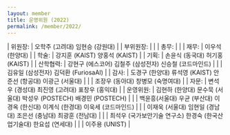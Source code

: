 ```yaml
---
layout: member
title: 운영위원 (2022)
permalink: /member/2022/
---
```


| 위원장: | 오학주 (고려대) 임현승 (강원대) |
| 부위원장: |  |
| 총무: |  |
| 재무: | 이우석 (한양대) |
| 학술: | 강지훈 (KAIST) 양홍석 (KAIST) |
| 기획: | 손윤식 (동국대) 허기홍 (KAIST) |
| 산학협력: | 강현구 (에스코어) 김철주 (삼성전자) 신승철 (코드마인드) |
| | 김유일 (삼성전자) 김덕환 (FuriosaAI) |
| 감사: | 도경구 (한양대) 류석영 (KAIST) 안준선 (항공대) 이광근 (서울대) |
| | 조장우 (동아대) 창병모 (숙명여대) |
| 자문: | 변석우 (경성대) 최진영 (고려대) 표창우 (홍익대) |
| 운영위원: | 김현하 (한양대) 문수묵 (서울대) 박성우 (POSTECH) 배경민 (POSTECH) |
| | 백윤흥(서울대) 우균 (부산대) 이경옥 (한신대) 이계식 (한경대) 이욱세 (코드마인드) |
| | 이재욱 (서울대) 임현일 (경남대) 조은선 (충남대) 최광훈 (전남대) |
| | 최석우 (국가보안기술 연구소) 한경숙 (한국산업기술대) 한요섭 (연세대) |
| | 이주용 (UNIST) |

